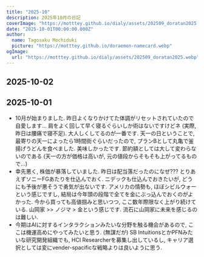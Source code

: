 ```yaml
---
title: "2025-10"
description: 2025年10月の日記
coverImage: "https://motttey.github.io/dialy/assets/202509_doratan2025.webp"
date: "2025-10-01T00:00:00.000Z"
author:
  name: Tagosaku Mochiduki
  picture: "https://motttey.github.io/doraemon-namecard.webp"
ogImage:
  url: "https://motttey.github.io/dialy/assets/202509_doratan2025.webp"
---
```


## 2025-10-02

## 2025-10-01
- 10月が始まりました. 昨日よくなりかけてた体調がリセットされていたので自愛します... 肩をよく回して早く寝るぐらいしか術はないですけどネ (実際, 昨日は腰痛で寝不足). 大人しくしてるのが一番です. 天一の日ということで, 最寄りの天一によったら1時間街ぐらいだったので, プランBとして丸亀で釜揚げうどんを食べました. 美味しかったです. 節約額としては大して変わらないのである (天一の方が価格は高いが, 元の値段からそもそも上がってるもので...)
- 幸先悪く, 株価が暴落していました. 昨日は配当落だったのになぜ??? とりあえずソニーFGあたりを仕込んでおく. ニデックも仕込んでおきたいが, どうにも予後が悪そうで勇気が出ないです. アメリカの情勢も, ほぼシビルウォーという感じですし, 結局は今年頭の段階で全てを金にぶっ込んでおくのがよかった. 今から買っても高値掴みと思いつつ, ここ数年際限なく上がり続けている. 山岡家 >> ノジマ > 金という感じです. 流石に山岡家に未来を感じるのは難しい.
- 今期はAIに対するインタラクションみたいな分野を触る機会があるので, ここは機運高めにやってみたいと思う. (無謀だが) SB IntuitionsとかPFNみたいな研究開発組織でも, HCI Researcherを募集し出しているし, キャリア選択としては変にvender-spacificな戦略よりは良いように思う. 
